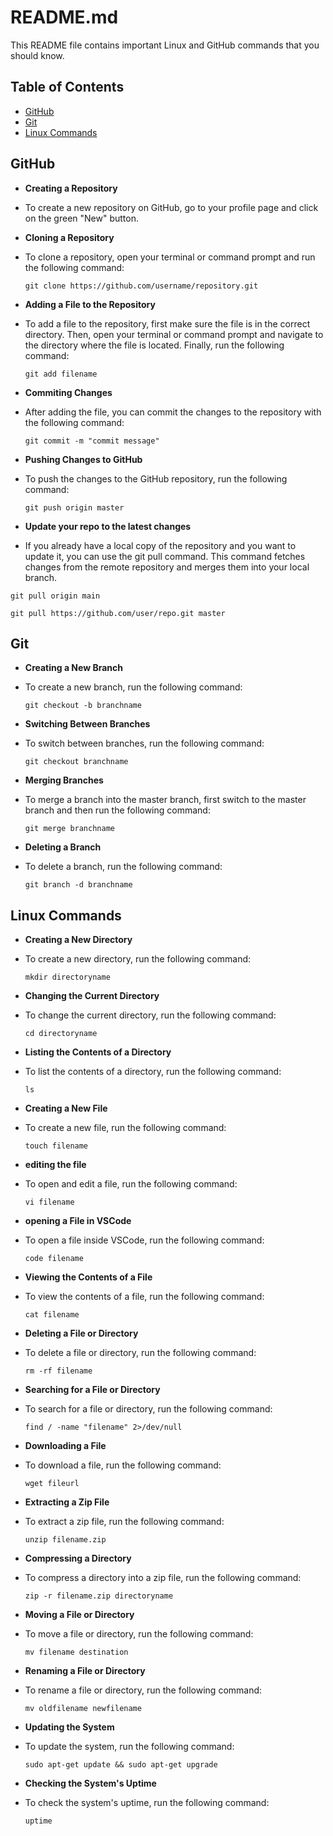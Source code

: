 # README.md

This README file contains important Linux and GitHub commands that you should know.

## Table of Contents

- [GitHub](#github)
- [Git](#git)
- [Linux Commands](#linux-commands)

## GitHub

- **Creating a Repository**
 - To create a new repository on GitHub, go to your profile page and click on the green "New" button.

- **Cloning a Repository**
 - To clone a repository, open your terminal or command prompt and run the following command:
    ```
    git clone https://github.com/username/repository.git
    ```

- **Adding a File to the Repository**
 - To add a file to the repository, first make sure the file is in the correct directory. Then, open your terminal or command prompt and navigate to the directory where the file is located. Finally, run the following command:
    ```
    git add filename
    ```

- **Commiting Changes**
 - After adding the file, you can commit the changes to the repository with the following command:
    ```
    git commit -m "commit message"
    ```

- **Pushing Changes to GitHub**
 - To push the changes to the GitHub repository, run the following command:
    ```
    git push origin master
    ```
- **Update your repo to the latest changes**
 -  If you already have a local copy of the repository and you want to update it, you can use the git pull command. This command fetches changes from the remote repository and merges them into your local branch.
   ```
   git pull origin main
   ```
   ```
   git pull https://github.com/user/repo.git master
   ```
## Git

- **Creating a New Branch**
 - To create a new branch, run the following command:
    ```
    git checkout -b branchname
    ```

- **Switching Between Branches**
 - To switch between branches, run the following command:
    ```
    git checkout branchname
    ```

- **Merging Branches**
 - To merge a branch into the master branch, first switch to the master branch and then run the following command:
    ```
    git merge branchname
    ```

- **Deleting a Branch**
 - To delete a branch, run the following command:
    ```
    git branch -d branchname
    ```

## Linux Commands

- **Creating a New Directory**
 - To create a new directory, run the following command:
    ```
    mkdir directoryname
    ```

- **Changing the Current Directory**
 - To change the current directory, run the following command:
    ```
    cd directoryname
    ```

- **Listing the Contents of a Directory**
 - To list the contents of a directory, run the following command:
    ```
    ls
    ```

- **Creating a New File**
 - To create a new file, run the following command:
    ```
    touch filename
    ```
    
- **editing the file**
 - To open and edit a file, run the following command:
    ```
    vi filename
    ```
    
- **opening a File in VSCode**
 - To open a file inside VSCode, run the following command:
    ```
    code filename
    ```
    
- **Viewing the Contents of a File**
 - To view the contents of a file, run the following command:
    ```
    cat filename
    ```

- **Deleting a File or Directory**
 - To delete a file or directory, run the following command:
    ```
    rm -rf filename
    ```

- **Searching for a File or Directory**
 - To search for a file or directory, run the following command:
    ```
    find / -name "filename" 2>/dev/null
    ```

- **Downloading a File**
 - To download a file, run the following command:
    ```
    wget fileurl
    ```

- **Extracting a Zip File**
 - To extract a zip file, run the following command:
    ```
    unzip filename.zip
    ```

- **Compressing a Directory**
 - To compress a directory into a zip file, run the following command:
    ```
    zip -r filename.zip directoryname
    ```

- **Moving a File or Directory**
 - To move a file or directory, run the following command:
    ```
    mv filename destination
    ```

- **Renaming a File or Directory**
 - To rename a file or directory, run the following command:
    ```
    mv oldfilename newfilename
    ```

- **Updating the System**
 - To update the system, run the following command:
    ```
    sudo apt-get update && sudo apt-get upgrade
    ```

- **Checking the System's Uptime**
 - To check the system's uptime, run the following command:
    ```
    uptime
    ```
